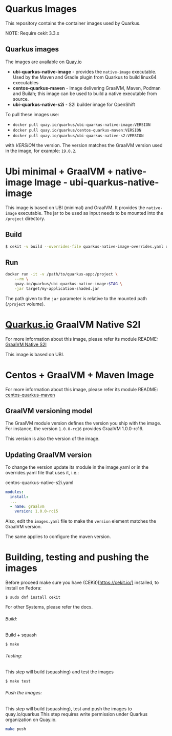 # Quarkus Images

This repository contains the container images used by Quarkus.

NOTE: Require cekit 3.3.x


## Quarkus images

The images are available on [Quay.io](https://quay.io/repository/quarkus)

* **ubi-quarkus-native-image** - provides the `native-image` executable. Used by the Maven and Gradle plugin from Quarkus to build linux64 executables
* **centos-quarkus-maven** - Image delivering GraalVM, Maven, Podman and Builah; this image can be used to build a native executable from source.
* **ubi-quarkus-native-s2i** - S2I builder image for OpenShift

To pull these images use:

* `docker pull quay.io/quarkus/ubi-quarkus-native-image:VERSION`
* `docker pull quay.io/quarkus/centos-quarkus-maven:VERSION`
* `docker pull quay.io/quarkus/ubi-quarkus-native-s2:VERSION`

with _VERSION_ the version. 
The version matches the GraalVM version used in the image, for example: `19.0.2`.

# Ubi minimal + GraalVM + native-image Image - ubi-quarkus-native-image

This image is based on UBI (minimal) and GraalVM. It provides the `native-image` executable.
The jar to be used as input needs to be mounted into the `/project` directory.

## Build

```bash
$ cekit -v build --overrides-file quarkus-native-image-overrides.yaml docker --no-squash
```

## Run

```bash
docker run -it -v /path/to/quarkus-app:/project \
    --rm \
    quay.io/quarkus/ubi-quarkus-native-image:$TAG \
    -jar target/my-application-shaded.jar
```

The path given to the `jar` parameter is relative to the mounted path (`/project` volume).


# [Quarkus.io](http://quarkus.io) GraalVM Native S2I
For more information about this image, please refer its module README:
[GraalVM Native S2I](modules/centos-quarkus-native-s2i/README.md)

This image is based on UBI.

# Centos + GraalVM + Maven Image

For more information about this image, please refer its module README:
[centos-quarkus-maven](modules/centos-quarkus-maven)

## GraalVM versioning model

The GraalVM module version defines the version you ship with the image. 
For instance, the version  `1.0.0-rc16` provides GraalVM 1.0.0-rc16.

This version is also the version of the image.

## Updating GraalVM version

To change the version update its module in the image.yaml or in the overrides.yaml file that uses it, i.e.:

centos-quarkus-native-s2i.yaml
```yaml
modules:
  install:
  ...
  - name: graalvm
    version: 1.0.0-rc15
```

Also, edit the `images.yaml` file to make the `version` element matches the GraalVM version.

The same applies to configure the maven version.

# Building, testing and pushing the images

Before proceed make sure you have (CEKit)[https://cekit.io/] installed, to install on Fedora: 

```bash
$ sudo dnf install cekit
```
For other Systems, please refer the docs.


###### Build:
Build + squash

```bash
$ make
```


###### Testing:
This step will build (squashing) and test the images
```bash
$ make test
```

###### Push the images:
This step will build (squashing), test and push the images to quay.io/quarkus
This step requires write permission under Quarkus organization on Quay.io.
```bash
make push
```
